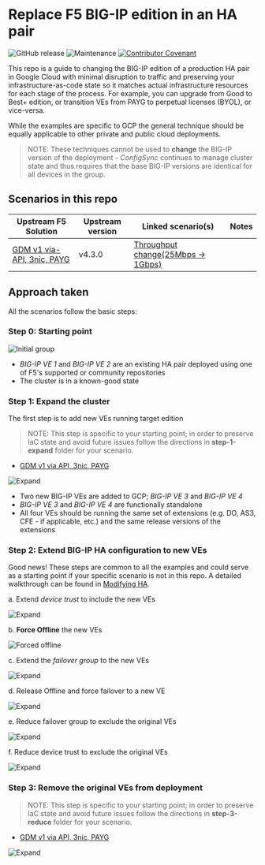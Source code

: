 # Replace F5 BIG-IP edition in an HA pair

![GitHub release](https://img.shields.io/github/v/release/memes/f5-bigip-ha-replace-edition?sort=semver)
![Maintenance](https://img.shields.io/maintenance/yes/2023)
[![Contributor Covenant](https://img.shields.io/badge/Contributor%20Covenant-2.1-4baaaa.svg)](CODE_OF_CONDUCT.md)

This repo is a guide to changing the BIG-IP edition of a production HA pair in
Google Cloud with minimal disruption to traffic and preserving your infrastructure-as-code
state so it matches actual infrastructure resources for each stage of the process.
For example, you can upgrade from Good to Best+ edition, or transition VEs from
PAYG to perpetual licenses (BYOL), or vice-versa.

While the examples are specific to GCP the general technique should be equally
applicable to other private and public cloud deployments.

> NOTE: These techniques cannot be used to **change** the BIG-IP version of the
> deployment - *ConfigSync* continues to manage cluster state and thus requires
> that the base BIG-IP versions are identical for all devices in the group.

## Scenarios in this repo

|Upstream F5 Solution|Upstream version|Linked scenario(s)|Notes|
|-----------------|----------------|-------|-----|
|[GDM v1 via-API, 3nic, PAYG]|v4.3.0|[Throughput change(25Mbps -> 1Gbps)](GDMv1/supported/failover/same-net/via-api/3nic/existing-stack/payg/)||

## Approach taken

All the scenarios follow the basic steps:

### Step 0: Starting point

![Initial group](images/via-api/Initial%20group.png)

* *BIG-IP VE 1* and *BIG-IP VE 2* are an existing HA pair deployed using one of
   F5's supported or community repositories
* The cluster is in a known-good state

### Step 1: Expand the cluster

The first step is to add new VEs running target edition

> NOTE: This step is specific to your starting point; in order to preserve
> IaC state and avoid future issues follow the directions in **step-1-expand**
> folder for your scenario.

* [GDM v1 via API, 3nic, PAYG](GDMv1/supported/failover/same-net/via-api/3nic/existing-stack/payg/)

![Expand](images/via-api/Expanded%20group.png)

* Two new BIG-IP VEs are added to GCP; *BIG-IP VE 3* and *BIG-IP VE 4*
* *BIG-IP VE 3* and *BIG-IP VE 4* are functionally standalone
* All four VEs should be running the same set of extensions (e.g. DO, AS3,
   CFE - if applicable, etc.) and the same release versions of the extensions

### Step 2: Extend BIG-IP HA configuration to new VEs

Good news! These steps are common to all the examples and could serve as a
starting point if your specific scenario is not in this repo. A detailed
walkthrough can be found in [Modifying HA].

a. Extend *device trust* to include the new VEs

   ![Expand](images/via-api/Added%20to%20device%20trust%20group.png)

b. **Force Offline** the new VEs

   ![Forced offline](images/via-api/Forced%20offline.png)

c. Extend the *failover group* to the new VEs

   ![Expand](images/via-api/Added%20to%20failover%20group.png)

d. Release Offline and force failover to a new VE

   ![Expand](images/via-api/Force%20to%20standby.png)

e. Reduce failover group to exclude the original VEs

   ![Expand](images/via-api/Reduce%20failover%20group.png)

f. Reduce device trust to exclude the original VEs

   ![Expand](images/via-api/Reduce%20device%20trust.png)

### Step 3: Remove the original VEs from deployment

> NOTE: This step is specific to your starting point; in order to preserve
> IaC state and avoid future issues follow the directions in **step-3-reduce**
> folder for your scenario.

* [GDM v1 via API, 3nic, PAYG](GDMv1/supported/failover/same-net/via-api/3nic/existing-stack/payg/)

![Expand](images/via-api/Final%20group.png)

[GDM v1 via-API, 3nic, PAYG]: https://github.com/F5Networks/f5-google-gdm-templates/tree/v4.3.0/supported/failover/same-net/via-api/3nic/existing-stack/payg
[Modifying HA]: Modifying_HA.md
